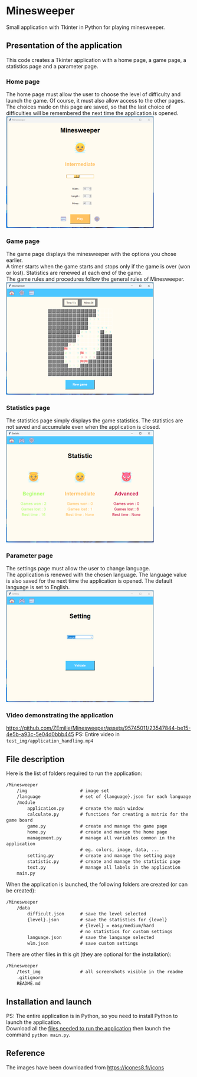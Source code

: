 # Minesweeper

Small application with Tkinter in Python for playing minesweeper.

## Presentation of the application

This code creates a Tkinter application with a home page, a game page, a statistics page and a parameter page.

### Home page

The home page must allow the user to choose the level of difficulty and launch the game. Of course, it must also allow access to the other pages.  
The choices made on this page are saved, so that the last choice of difficulties will be remembered the next time the application is opened.  
<img src="/test_img/home.png" style="width:400px" />

### Game page

The game page displays the minesweeper with the options you chose earlier.  
A timer starts when the game starts and stops only if the game is over (won or lost). Statistics are renewed at each end of the game.  
The game rules and procedures follow the general rules of Minesweeper.  
<img src="/test_img/game.png" style="width:400px" />

### Statistics page

The statistics page simply displays the game statistics. The statistics are not saved and accumulate even when the application is closed.  
<img src="/test_img/statistic.png" style="width:400px" />

### Parameter page

The settings page must allow the user to change language.  
The application is renewed with the chosen language. The language value is also saved for the next time the application is opened. The default language is set to English.  
<img src="/test_img/setting.png" style="width:400px" />

### Video demonstrating the application

https://github.com/ZEmilie/Minesweeper/assets/95745011/23547844-be15-4e5b-a93c-5e04d0bbb445
PS: Entire video in `test_img/application_handling.mp4`

## File description

Here is the list of folders required to run the application:
<a id="file-required"></a>
```
/Minesweeper
    /img                    # image set
    /language               # set of {language}.json for each language
    /module
        application.py      # create the main window
        calculate.py        # functions for creating a matrix for the game board
        game.py             # create and manage the game page
        home.py             # create and manage the home page
        management.py       # manage all variables common in the application
                            # eg. colors, image, data, ...
        setting.py          # create and manage the setting page
        statistic.py        # create and manage the statistic page
        text.py             # manage all labels in the application
    main.py
```

When the application is launched, the following folders are created (or can be created):
```
/Minesweeper
    /data
        difficult.json      # save the level selected
        {level}.json        # save the statistics for {level}
                            # {level} = easy/medium/hard
                            # no statistics for custom settings
        language.json       # save the language selected
        wlm.json            # save custom settings
```

There are other files in this git (they are optional for the installation):
```
/Minesweeper
    /test_img               # all screenshots visible in the readme
    .gitignore
    README.md
```

## Installation and launch

PS: The entire application is in Python, so you need to install Python to launch the application.  
Download all the [files needed to run the application](#file-required) then launch the command `python main.py`.

## Reference

The images have been downloaded from https://icones8.fr/icons
